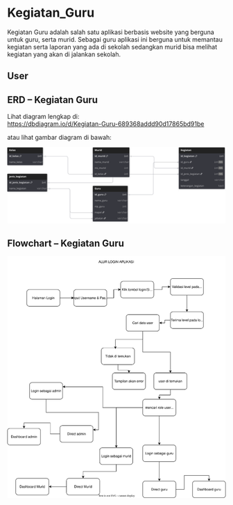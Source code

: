 ﻿# Kegiatan_Guru

 Kegiatan Guru adalah salah satu aplikasi berbasis website yang berguna untuk guru, serta murid. Sebagai guru aplikasi ini berguna untuk memantau kegiatan serta laporan yang ada di sekolah sedangkan murid bisa melihat kegiatan yang akan di jalankan sekolah.

## User

## ERD – Kegiatan Guru

Lihat diagram lengkap di:  
https://dbdiagram.io/d/Kegiatan-Guru-689368addd90d17865bd91be

atau lihat gambar diagram di bawah:

![ERD Kegiatan_Guru](Kegiatan_Guru.svg)

## Flowchart – Kegiatan Guru

![ERD Kegiatan_Guru](Kegiatan_Guru.drawio.svg)




